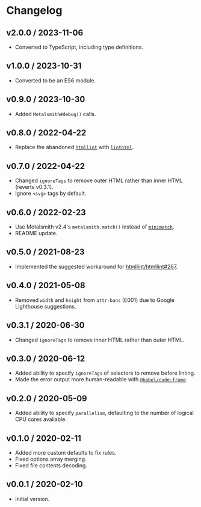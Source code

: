 # Changelog

## v2.0.0 / 2023-11-06

- Converted to TypeScript, including type definitions.

## v1.0.0 / 2023-10-31

- Converted to be an ES6 module.

## v0.9.0 / 2023-10-30

- Added `Metalsmith#debug()` calls.

## v0.8.0 / 2022-04-22

- Replace the abandoned [`htmllint`](https://www.npmjs.com/package/htmllint) with [`linthtml`](https://www.npmjs.com/package/@linthtml/linthtml).

## v0.7.0 / 2022-04-22

- Changed `ignoreTags` to remove outer HTML rather than inner HTML (reverts v0.3.1).
- Ignore `<svg>` tags by default.

## v0.6.0 / 2022-02-23

- Use Metalsmith v2.4's `metalsmith.match()` instead of [`minimatch`](https://www.npmjs.com/package/minimatch).
- README update.

## v0.5.0 / 2021-08-23

- Implemented the suggested workaround for [htmllint/htmllint#267](https://github.com/htmllint/htmllint/issues/267).

## v0.4.0 / 2021-05-08

- Removed `width` and `height` from `attr-bans` (E001) due to Google Lighthouse suggestions.

## v0.3.1 / 2020-06-30

- Changed `ignoreTags` to remove inner HTML rather than outer HTML.

## v0.3.0 / 2020-06-12

- Added ability to specify `ignoreTags` of selectors to remove before linting.
- Made the error output more human-readable with [`@babel/code-frame`](https://www.npmjs.com/package/@babel/code-frame).

## v0.2.0 / 2020-05-09

- Added ability to specify `parallelism`, defaulting to the number of logical CPU cores available.

## v0.1.0 / 2020-02-11

- Added more custom defaults to fix rules.
- Fixed options array merging.
- Fixed file contents decoding.

## v0.0.1 / 2020-02-10

- Initial version.
